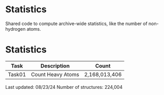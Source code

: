 # Statistics
Shared code to compute archive-wide statistics, like the number of non-hydrogen atoms.

# Statistics
| Task   | Description       | Count         |
|--------|-------------------|---------------|
| Task01 | Count Heavy Atoms | 2,168,013,406 |

Last updated: 08/23/24
Number of structures: 224,004